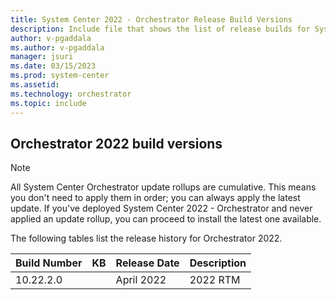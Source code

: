 ```yaml
---
title: System Center 2022 - Orchestrator Release Build Versions
description: Include file that shows the list of release builds for System Center 2022 - Orchestrator.
author: v-pgaddala
ms.author: v-pgaddala
manager: jsuri
ms.date: 03/15/2023
ms.prod: system-center
ms.assetid: 
ms.technology: orchestrator
ms.topic: include
---
```


## Orchestrator 2022 build versions

>[!NOTE]
>All System Center Orchestrator update rollups are cumulative. This means you don't need to apply them in order; you can always apply the latest update. If you've deployed System Center 2022 - Orchestrator and never applied an update rollup, you can proceed to install the latest one available.

The following tables list the release history for Orchestrator 2022.

|Build Number |KB |Release Date |Description |
|-------------|---|-------------|------------|
|10.22.2.0||April 2022 |2022 RTM |

